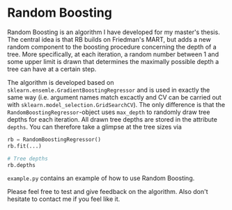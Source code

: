 # Random Boosting

Random Boosting is an algorithm I have developed for my master's thesis. The central idea is that RB builds on Friedman's MART, but adds a new random component to the boosting procedure concerning the depth of a tree. More specifically, at each iteration, a random number between 1 and some upper limit is drawn that determines the maximally possible depth a tree can have at a certain step.

The algorithm is developed based on `sklearn.ensemle.GradientBoostingRegressor` and is used in exactly the same way (i.e. argument names match excactly and CV can be carried out with `sklearn.model_selection.GridSearchCV`). The only difference is that the `RandomBoostingRegressor`-object uses `max_depth` to randomly draw tree depths for each iteration. All drawn tree depths are stored in the attribute `depths`. You can therefore take a glimpse at the tree sizes via

```python
rb = RandomBoostingRegressor()
rb.fit(...)

# Tree depths
rb.depths
```

`example.py` contains an example of how to use Random Boosting.

Please feel free to test and give feedback on the algorithm. Also don't hesitate to contact me if you feel like it. 